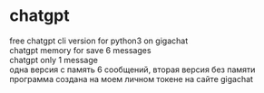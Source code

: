 # chatgpt
free chatgpt cli version for python3 on gigachat  
chatgpt memory for save 6 messages   
chatgpt only 1 message   
одна версия с память 6 сообщений, вторая версия без памяти  
программа создана на моем личном токене на сайте gigachat  
